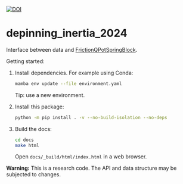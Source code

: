 [![DOI](https://zenodo.org/badge/DOI/10.5281/zenodo.10679735.svg)](https://doi.org/10.5281/zenodo.10679735)

# depinning_inertia_2024

Interface between data and [FrictionQPotSpringBlock](https://github.com/tdegeus/FrictionQPotSpringBlock).

Getting started:

1.  Install dependencies.
    For example using Conda:

    ```bash
    mamba env update --file environment.yaml
    ```

    Tip: use a new environment.

2.  Install this package:

    ```bash
    python -m pip install . -v --no-build-isolation --no-deps
    ```

3.  Build the docs:

    ```bash
    cd docs
    make html
    ```

    Open `docs/_build/html/index.html` in a web browser.

**Warning:** This is a research code. The API and data structure may be subjected to changes.
